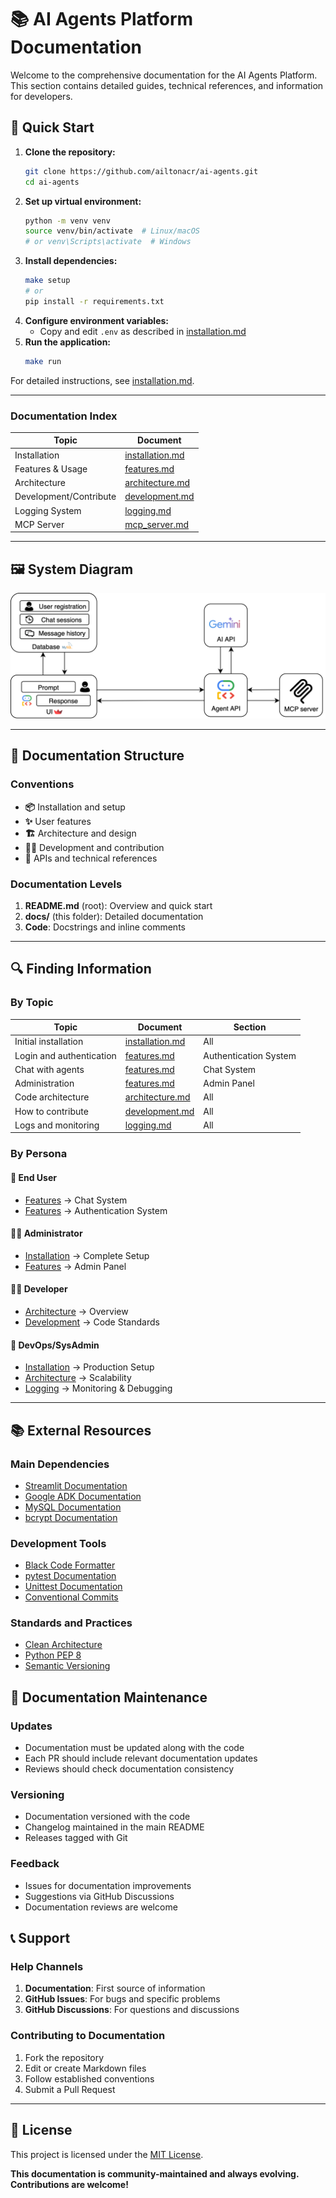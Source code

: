 # 📚 AI Agents Platform Documentation

Welcome to the comprehensive documentation for the AI Agents Platform. This section contains detailed guides, technical references, and information for developers.

## 🚀 Quick Start

1. **Clone the repository:**
   ```bash
   git clone https://github.com/ailtonacr/ai-agents.git
   cd ai-agents
   ```
2. **Set up virtual environment:**
   ```bash
   python -m venv venv
   source venv/bin/activate  # Linux/macOS
   # or venv\Scripts\activate  # Windows
   ```
3. **Install dependencies:**
   ```bash
   make setup
   # or
   pip install -r requirements.txt
   ```
4. **Configure environment variables:**
   - Copy and edit `.env` as described in [installation.md](docs/installation.md)
5. **Run the application:**
   ```bash
   make run
   ```

For detailed instructions, see [installation.md](docs/installation.md).

---

### Documentation Index

| Topic                  | Document                        |
|------------------------|---------------------------------|
| Installation           | [installation.md](docs/installation.md) |
| Features & Usage       | [features.md](docs/features.md)         |
| Architecture           | [architecture.md](docs/architecture.md) |
| Development/Contribute | [development.md](docs/development.md)   |
| Logging System         | [logging.md](docs/logging.md)           |
| MCP Server             | [mcp_server.md](docs/mcp_server.md)     |

---

## 🖼️ System Diagram

![System Diagram](docs/images/ai-agents-diagram.jpg)

---

## 📖 Documentation Structure

### Conventions
- **📦** Installation and setup
- **✨** User features
- **🏗️** Architecture and design
- **👨‍💻** Development and contribution
- **📝** APIs and technical references

### Documentation Levels

1. **README.md** (root): Overview and quick start
2. **docs/** (this folder): Detailed documentation
3. **Code**: Docstrings and inline comments

---

## 🔍 Finding Information

### By Topic

| Topic | Document | Section |
|-------|----------|---------|
| Initial installation | [installation.md](docs/installation.md) | All |
| Login and authentication | [features.md](docs/features.md) | Authentication System |
| Chat with agents | [features.md](docs/features.md) | Chat System |
| Administration | [features.md](docs/features.md) | Admin Panel |
| Code architecture | [architecture.md](docs/architecture.md) | All |
| How to contribute | [development.md](docs/development.md) | All |
| Logs and monitoring | [logging.md](docs/logging.md) | All |

### By Persona

#### 👤 End User
- [Features](docs/features.md) → Chat System
- [Features](docs/features.md) → Authentication System

#### 👨‍💼 Administrator
- [Installation](docs/installation.md) → Complete Setup
- [Features](docs/features.md) → Admin Panel

#### 👨‍💻 Developer
- [Architecture](docs/architecture.md) → Overview
- [Development](docs/development.md) → Code Standards

#### 🔧 DevOps/SysAdmin
- [Installation](docs/installation.md) → Production Setup
- [Architecture](docs/architecture.md) → Scalability
- [Logging](docs/logging.md) → Monitoring & Debugging

---

## 📚 External Resources

### Main Dependencies
- [Streamlit Documentation](https://docs.streamlit.io/)
- [Google ADK Documentation](https://google.github.io/adk-docs/)
- [MySQL Documentation](https://dev.mysql.com/doc/)
- [bcrypt Documentation](https://pypi.org/project/bcrypt/)

### Development Tools
- [Black Code Formatter](https://black.readthedocs.io/)
- [pytest Documentation](https://docs.pytest.org/)
- [Unittest Documentation](https://docs.python.org/3/library/unittest.html)
- [Conventional Commits](https://www.conventionalcommits.org/)

### Standards and Practices
- [Clean Architecture](https://blog.cleancoder.com/uncle-bob/2012/08/13/the-clean-architecture.html)
- [Python PEP 8](https://pep8.org/)
- [Semantic Versioning](https://semver.org/)

## 🔄 Documentation Maintenance

### Updates
- Documentation must be updated along with the code
- Each PR should include relevant documentation updates
- Reviews should check documentation consistency

### Versioning
- Documentation versioned with the code
- Changelog maintained in the main README
- Releases tagged with Git

### Feedback
- Issues for documentation improvements
- Suggestions via GitHub Discussions
- Documentation reviews are welcome

## 📞 Support

### Help Channels
1. **Documentation**: First source of information
2. **GitHub Issues**: For bugs and specific problems
3. **GitHub Discussions**: For questions and discussions

### Contributing to Documentation
1. Fork the repository
2. Edit or create Markdown files
3. Follow established conventions
4. Submit a Pull Request

---

## 📝 License

This project is licensed under the [MIT License](LICENSE).

**This documentation is community-maintained and always evolving. Contributions are welcome!**
